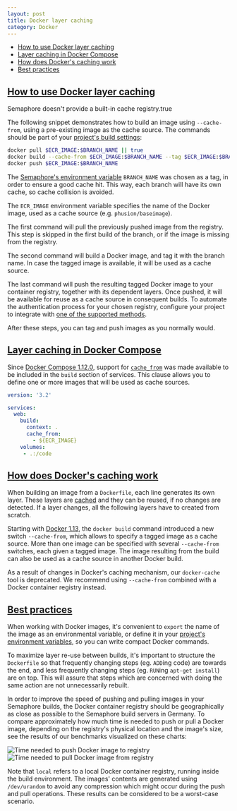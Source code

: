 ```yaml
---
layout: post
title: Docker layer caching
category: Docker
---
```


- [How to use Docker layer caching](#usage)
- [Layer caching in Docker Compose](#docker_compose)
- [How does Docker's caching work](#how_caching_works)
- [Best practices](#best_practices)

## <a name="usage" href="#usage">How to use Docker layer caching</a>

Semaphore doesn't provide a built-in cache registry.true

The following snippet demonstrates how to build an image using `--cache-from`,
using a pre-existing image as the cache source.
The commands should be part of your [project's build settings](/docs/customizing-build-commands.html):

```bash
docker pull $ECR_IMAGE:$BRANCH_NAME || true
docker build --cache-from $ECR_IMAGE:$BRANCH_NAME --tag $ECR_IMAGE:$BRANCH_NAME .
docker push $ECR_IMAGE:$BRANCH_NAME
```

The [Semaphore's environment variable](/docs/available-environment-variables.html)
`BRANCH_NAME` was chosen as a tag, in order to ensure a good cache hit.
This way, each branch will have its own cache, so cache collision is avoided.

The `ECR_IMAGE` environment variable specifies the name of the Docker image, used
as a cache source (e.g. `phusion/baseimage`).

The first command will pull the previously pushed image from the registry.
This step is skipped in the first build of the branch, or if the image is missing
from the registry.

The second command will build a Docker image, and tag it with the branch name.
In case the tagged image is available, it will be used as a cache source.

The last command will push the resulting tagged Docker image to your container
registry, together with its dependent layers. Once pushed, it will be available
for reuse as a cache source in consequent builds.
To automate the authentication process for your chosen registry, configure your
project to integrate with [one of the supported
methods](/docs/docker/setting-up-continuous-integration-for-docker-project.html).

After these steps, you can tag and push images as you normally would.

## <a name="docker_compose" href="#docker_compose">Layer caching in Docker Compose</a>

Since [Docker Compose 1.12.0](https://github.com/docker/compose/blob/master/CHANGELOG.md#1120-2017-04-04),
support for [`cache_from`](https://docs.docker.com/compose/compose-file/#cache_from)
was made available to be included in the `build` section of services.
This clause allows you to define one or more images that will be used as cache
sources.

```yaml
version: '3.2'

services:
  web:
    build:
      context: .
      cache_from:
        - ${ECR_IMAGE}
    volumes:
     - .:/code
```

## <a name="how_caching_works" href="#how_caching_works">How does Docker's caching work</a>

When building an image from a `Dockerfile`, each line generates its own layer. These
layers are [cached](https://docs.docker.com/engine/userguide/eng-image/dockerfile_best-practices/#build-cache)
and they can be reused, if no changes are detected. If a layer changes, all
the following layers have to created from scratch.

Starting with [Docker 1.13](https://github.com/moby/moby/blob/master/CHANGELOG.md#1130-2017-01-18),
the `docker build` command introduced a new switch `--cache-from`, which allows
to specify a tagged image as a cache source. More than one image can be
specified with several `--cache-from` switches, each given a tagged image.
The image resulting from the build  can also be used as a cache source in
another Docker build.

As a result of changes in Docker's caching mechanism, our `docker-cache` tool
is deprecated. We recommend using `--cache-from` combined with a Docker container
registry instead.

## <a name="best_practices" href="#best_practices">Best practices</a>

When working with Docker images, it's convenient to `export` the name of the image as
an environmental variable, or define it in your
[project's environment variables](/docs/exporting-environment-variables.html),
so you can write compact Docker commands.

To maximize layer re-use between builds, it's important to structure the
`Dockerfile` so that frequently changing steps (eg. `ADD`ing code) are towards
the end, and less frequently changing steps (eg. `RUN`ing `apt-get install`) are
on top. This will assure that steps which are concerned with doing the same
action are not unnecessarily rebuilt.

In order to improve the speed of pushing and pulling images in your Semaphore
builds, the Docker container registry should be geographically as close as
possible to the Semaphore build servers in Germany.
To compare approximately how much time is needed to push or pull a Docker
image, depending on the registry's physical location and the image's size,
see the results of our benchmarks visualized on these charts:

<img src="/docs/assets/img/docker/docker-layer-caching/registry-push-graph.png" class="img-responsive img-bordered" alt="Time needed to push Docker image to registry">
<img src="/docs/assets/img/docker/docker-layer-caching/registry-pull-graph.png" class="img-responsive img-bordered" alt="Time needed to pull Docker image from registry">

Note that `local` refers to a local Docker container registry, running inside the build
environment. The images' contents are generated using `/dev/urandom` to avoid any
compression which might occur during the push and pull operations. These results can be
considered to be a worst-case scenario.
